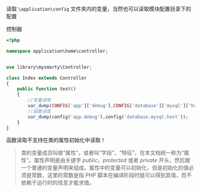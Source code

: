 读取 `\application\config` 文件夹内的变量，当然也可以读取模块配置目录下的配置

控制器

```php
<?php

namespace application\home\controller;


use library\mysmarty\Controller;

class Index extends Controller
{
    public function test()
    {
        //常量读取
        var_dump(CONFIG['app']['debug'],CONFIG['database']['mysql']['host']);
        //函数读取
        var_dump(config('app.debug'),config('database.mysql.host'));
    }
}
```

函数读取不支持在类的属性初始化中读取！

> 类的变量成员叫做“属性”，或者叫“字段”、“特征”，在本文档统一称为“属性”。属性声明是由关键字 *public*，*protected* 或者 *private* 开头，然后跟一个普通的变量声明来组成。属性中的变量可以初始化，但是初始化的值必须是常数，这里的常数是指 PHP 脚本在编译阶段时就可以得到其值，而不依赖于运行时的信息才能求值。

